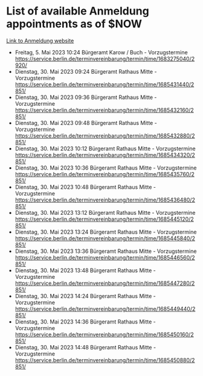 # List of available Anmeldung appointments as of $NOW
[Link to Anmeldung website](https://service.berlin.de/terminvereinbarung/termin/tag.php?termin=1&anliegen[]=120686&dienstleisterlist=122210,122217,327316,122219,327312,122227,327314,122231,327346,122243,327348,122254,122252,329742,122260,329745,122262,329748,122271,327278,122273,327274,122277,327276,330436,122280,327294,122282,327290,122284,327292,122291,327270,122285,327266,122286,327264,122296,327268,150230,329760,122297,327286,122294,327284,122312,329763,122314,329775,122304,327330,122311,327334,122309,327332,317869,122281,327352,122279,329772,122283,122276,327324,122274,327326,122267,329766,122246,327318,122251,327320,122257,327322,122208,327298,122226,327300&herkunft=http%3A%2F%2Fservice.berlin.de%2Fdienstleistung%2F120686%2F)
- Freitag, 5. Mai 2023 10:24 Bürgeramt Karow / Buch - Vorzugstermine https://service.berlin.de/terminvereinbarung/termin/time/1683275040/2920/
- Dienstag, 30. Mai 2023 09:24 Bürgeramt Rathaus Mitte - Vorzugstermine https://service.berlin.de/terminvereinbarung/termin/time/1685431440/2851/
- Dienstag, 30. Mai 2023 09:36 Bürgeramt Rathaus Mitte - Vorzugstermine https://service.berlin.de/terminvereinbarung/termin/time/1685432160/2851/
- Dienstag, 30. Mai 2023 09:48 Bürgeramt Rathaus Mitte - Vorzugstermine https://service.berlin.de/terminvereinbarung/termin/time/1685432880/2851/
- Dienstag, 30. Mai 2023 10:12 Bürgeramt Rathaus Mitte - Vorzugstermine https://service.berlin.de/terminvereinbarung/termin/time/1685434320/2851/
- Dienstag, 30. Mai 2023 10:36 Bürgeramt Rathaus Mitte - Vorzugstermine https://service.berlin.de/terminvereinbarung/termin/time/1685435760/2851/
- Dienstag, 30. Mai 2023 10:48 Bürgeramt Rathaus Mitte - Vorzugstermine https://service.berlin.de/terminvereinbarung/termin/time/1685436480/2851/
- Dienstag, 30. Mai 2023 13:12 Bürgeramt Rathaus Mitte - Vorzugstermine https://service.berlin.de/terminvereinbarung/termin/time/1685445120/2851/
- Dienstag, 30. Mai 2023 13:24 Bürgeramt Rathaus Mitte - Vorzugstermine https://service.berlin.de/terminvereinbarung/termin/time/1685445840/2851/
- Dienstag, 30. Mai 2023 13:36 Bürgeramt Rathaus Mitte - Vorzugstermine https://service.berlin.de/terminvereinbarung/termin/time/1685446560/2851/
- Dienstag, 30. Mai 2023 13:48 Bürgeramt Rathaus Mitte - Vorzugstermine https://service.berlin.de/terminvereinbarung/termin/time/1685447280/2851/
- Dienstag, 30. Mai 2023 14:24 Bürgeramt Rathaus Mitte - Vorzugstermine https://service.berlin.de/terminvereinbarung/termin/time/1685449440/2851/
- Dienstag, 30. Mai 2023 14:36 Bürgeramt Rathaus Mitte - Vorzugstermine https://service.berlin.de/terminvereinbarung/termin/time/1685450160/2851/
- Dienstag, 30. Mai 2023 14:48 Bürgeramt Rathaus Mitte - Vorzugstermine https://service.berlin.de/terminvereinbarung/termin/time/1685450880/2851/

